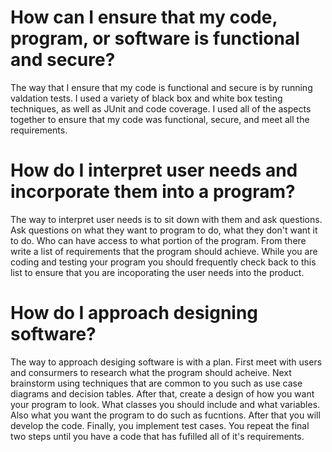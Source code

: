 # How can I ensure that my code, program, or software is functional and secure?
The way that I ensure that my code is functional and secure is by running valdation tests. I used a variety of black box and white box testing techniques, as well as JUnit and code coverage. I used all of the aspects together to ensure that my code was functional, secure, and meet all the requirements.
# How do I interpret user needs and incorporate them into a program?
The way to interpret user needs is to sit down with them and ask questions. Ask questions on what they want to program to do, what they don't want it to do. Who can have access to what portion of the program. From there write a list of requirements that the program should achieve. While you are coding and testing your program you should frequently check back to this list to ensure that you are incoporating the user needs into the product.
# How do I approach designing software?
The way to approach desiging software is with a plan. First meet with users and consurmers to research what the program should acheive. Next brainstorm using techniques that are common to you such as use case diagrams and decision tables. After that, create a design of how you want your program to look. What classes you should include and what variables. Also what you want the program to do such as fucntions. After that you will develop the code. Finally, you implement test cases. You repeat the final two steps until you have a code that has fufilled all of it's requirements.
